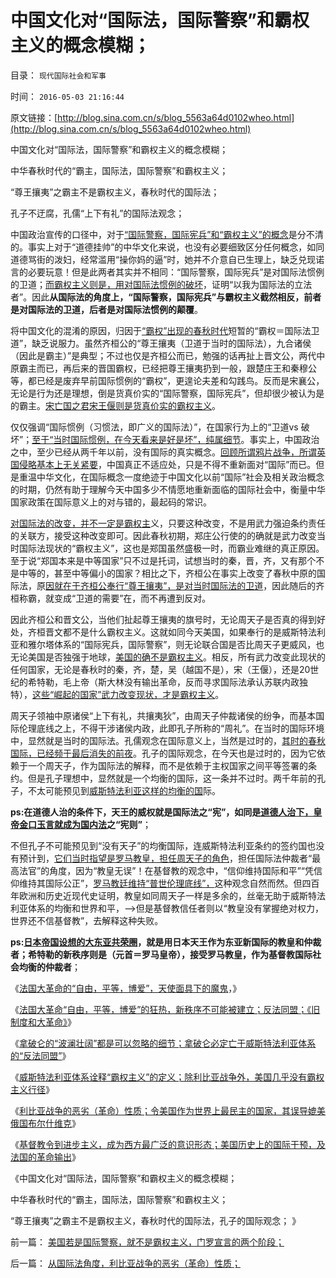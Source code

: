 # 中国文化对“国际法，国际警察”和霸权主义的概念模糊；

目录： `现代国际社会和军事` 

时间： `2016-05-03 21:16:44` 

原文链接：[http://blog.sina.com.cn/s/blog_5563a64d0102wheo.html](http://blog.sina.com.cn/s/blog_5563a64d0102wheo.html)

中国文化对“国际法，国际警察”和霸权主义的概念模糊；

中华春秋时代的“霸主，国际法，国际警察”和霸权主义；

“尊王攘夷”之霸主不是霸权主义，春秋时代的国际法；

孔子不迂腐，孔儒“上下有礼”的国际法观念；

中国政治宣传的口径中，对于[“国际警察，国际宪兵”和“霸权主义”的概念](../../../2016/5/2/基督教令到进步主义，成为西方最广泛的意识形态.md)是分不清的。事实上对于“道德挂帅”的中华文化来说，也没有必要细致区分任何概念，如同道德骂街的泼妇，经常滥用“操你妈的逼”时，她并不介意自已生理上，缺乏兑现诺言的必要玩意！但是此两者其实并不相同：“国际警察，国际宪兵”是对国际法惯例的卫道；[而霸权主义则是，用对国际法惯例的破坏](../../../2016/4/30/“资本主义经济危机”的前后两个阶段（类型）.md)，证明“以我为国际法的立法者”。因此**从国际法的角度上，“国际警察，国际宪兵”与霸权主义截然相反，前者是对国际法的卫道，后者是对国际法惯例的颠覆**。

将中国文化的混淆的原因，归因于[“霸权”出现的春秋时代](../../../2010/6/9/罗马如出现在战国将如何统一中国？.md)短暂的“霸权＝国际法卫道”，缺乏说服力。虽然齐桓公的“尊王攘夷（卫道于当时的国际法），九合诸侯（因此是霸主）”是典型；不过也仅是齐桓公而已，勉强的话再扯上晋文公，两代中原霸主而已，再后来的晋国霸权，已经把尊王攘夷扔到一般，跟楚庄王和秦穆公等，都已经是废弃早前国际惯例的“霸权”，更遑论夫差和勾践鸟。反而是宋襄公，无论是行为还是理想，倒是货真价实的“国际警察，国际宪兵”，但却很少被认为是的霸主。[宋亡国之君宋王偃则是货真价实的霸权主义](../../../2013/12/9/中国自卑的民族主义的傻逼的霸权主义.md)。

仅仅强调“国际惯例（习惯法，即广义的国际法）”，在国家行为上的“卫道vs 破坏”；[至于“当时国际惯例，在今天看来是好是坏”，纯属细节](../../../2016/4/17/国际法的定义及国际伦理，闹革命的讲道德.md)。事实上，中国政治之中，至少已经从两千年以前，没有国际的真实概念。[回顾所谓鸦片战争，所谓英国侵略基本上无关紧要](../../../2015/12/30/义和团的受害者情结，强化了鸦片战争后的“中华自杀模式”.md)，中国真正不适应处，只是不得不重新面对“国际”而已。但是重温中华文化，在国际概念一度绝迹于中国文化以前“国际”社会及相关政治概念的时期，仍然有助于理解今天中国多少不情愿地重新面临的国际社会中，衡量中华国家政策在国际意义上的对与错的，最起码的常识。

[对国际法的改变，并不一定是霸权主](../../../2009/4/7/谁主张谁维护的现代国际法；海洋法的利益声明.md)义，只要这种改变，不是用武力强迫条约责任的关联方，接受这种改变即可。因此春秋初期，郑庄公行使的的确就是武力改变当时国际法现状的“霸权主义”，这也是郑国虽然盛极一时，而霸业难继的真正原因。至于说“郑国本来是中等国家”只不过是托词，试想当时的秦，晋，齐，又有那个不是中等的，甚至中等偏小的国家？相比之下，齐桓公在事实上改变了春秋中原的国际法，原[因就在于齐桓公奉行“尊王攘夷”，是对当时国际法的卫道](../../../2016/4/19/国际法院不是司法机构，它在利比亚战争中的丑陋角色.md)，因此随后的齐桓称霸，就变成“卫道的需要”在，而不再遭到反对。

因此齐桓公和晋文公，当他们扯起尊王攘夷的旗号时，无论周天子是否真的得到好处，齐桓晋文都不是什么霸权主义。这就如同今天美国，如果奉行的是威斯特法利亚和雅尔塔体系的“国际宪兵，国际警察”，则无论联合国是否比周天子更威风，也无论美国是否独强于地球，[美国的确不是霸权主义](../../../2016/4/21/为什么美国直到利比亚战争，才真正违反了国际法？.md)。相反，所有武力改变此现状的任何国家，无论是春秋时的秦，齐，楚，吴（越国不是），宋（王偃），还是20世纪的希特勒，毛上帝（斯大林没有输出革命，反而寻求国际法承认苏联内政独特），[这些“崛起的国家”武力改变现状，才是霸权主义](../../../2009/10/1/大国霸权主义阻碍中国和平崛起.md)。

周天子领袖中原诸侯“上下有礼，共攘夷狄”，由周天子仲裁诸侯的纷争，而基本国际伦理底线之上，不得干涉诸侯内政，此即孔子所称的“周礼”。在当时的国际环境中，显然就是当时的国际法。孔儒观念在国际意义上，当然是过时的，[其时的春秋国际，已经频于最后消失的前夜](../../../2010/6/8/战国三个阶段，魏霸，齐霸，秦霸.md)。孔子的国际观念，在今天也是过时的，因为它依赖于一个周天子，作为国际法的解释，而不是依赖于主权国家之间平等签署的条约。但是孔子理想中，显然就是一个均衡的国际，这一条并不过时。两千年前的孔子，不太可能预见到[威斯特法利亚这样的均衡的国](../../../2016/4/25/威斯特法利亚体系，证伪“中华受害者情结”.md)际。

**ps:在道德人治的条件下，天王的威权就是国际法之“宪”，如同是[道德人治下，皇帝金口玉言就成为国内法](../../../2010/5/27/道德史观就是文革政治观.md)之“宪则”**；

不但孔子不可能预见到“没有天子”的均衡国际，连威斯特法利亚条约的签约国也没有预计到，[它们当时指望是罗马教皇，担任周天子的角色](../../../2011/9/4/中世纪的联合国,教皇垂拱而欧洲“治”.md)，担任国际法仲裁者“最高法官”的角度，因为“教皇无误”！在基督教的观念中，“信仰维持国际和平”“凭信仰维持其国际公正”，[罗马教廷维持“普世伦理底线”，](../../../2016/4/18/“道德哲学＝伦理学”之所谓“普世价值观”于国际法；.md)这种观念自然而然。但四百年欧洲和历史近现代史证明，教皇如同周天子一样是多余的，丝毫无助于威斯特法利亚体系的均衡和世界和平，——>但是基督教信任者则以“教皇没有掌握绝对权力，世界还不信基督教”，去解释这种失败。

**ps:[日本帝国设想的大东亚共荣圈](../../../2011/1/14/日本的战争目的和汪精卫南京政权的性质.md)，就是用日本天王作为东亚新国际的教皇和仲裁者；希特勒的新秩序则是（元首＝罗马皇帝），接受罗马教皇，作为基督教国际社会均衡的仲裁者**；

《[法国大革命的“自由，平等，博爱”，天使面具下的魔鬼](../../../2016/4/27/法国大革命的“自由，平等，博爱”，天使面具下的魔鬼，.md)，》

《[法国大革命“自由，平等，博爱”的狂热，新秩序不可能被建立；反法同盟；《旧制度和大革命》](../../../2016/4/28/《旧制度和大革命》最重要的意义：大革命就是旧制度的顽固复辟！.md)》

《[拿破仑的“波澜壮阔”都是可以忽略的细节；拿破仑](../../../2016/4/29/拿破仑的“波澜壮阔”都是可以忽略的细节；.md)[必定亡于威斯特法利亚体系的“反法同盟”](../../../2016/4/29/拿破仑的“波澜壮阔”都是可以忽略的细节；.md)》

《[威斯特法利亚体系诠释“霸权主义”的定义；除利比亚战争外，美国几乎没有霸权主义行径](../../../2016/4/30/威斯特法利亚体系诠释“霸权主义”的定义；.md)》

《[利比亚战争的恶劣（革命）性质；令美国作为世界上最民主的国家，其误导媲美俄国布尔什维克](../../../2016/5/1/从国际法角度，利比亚战争的恶劣（革命）性质；.md)》

《[基督教令到进步主义，成为西方最广泛的意识形态；美国历史上的国际干预，及法国的革命输出](../../../2016/5/2/基督教令到进步主义，成为西方最广泛的意识形态.md)》

《中国文化对“国际法，国际警察”和霸权主义的概念模糊；

中华春秋时代的“霸主，国际法，国际警察”和霸权主义；

“尊王攘夷”之霸主不是霸权主义，春秋时代的国际法，孔子的国际观念； 》

前一篇： [美国若是国际警察，就不是霸权主义，门罗宣言的两个阶段；](../../../2016/5/4/美国若是国际警察，就不是霸权主义，门罗宣言的两个阶段；.md)

后一篇： [从国际法角度，利比亚战争的恶劣（革命）性质；](../../../2016/5/1/从国际法角度，利比亚战争的恶劣（革命）性质；.md)

